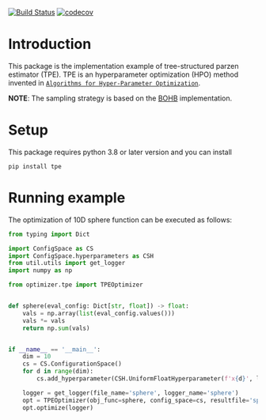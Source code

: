 [![Build Status](https://github.com/nabenabe0928/tpe/workflows/Functionality%20test/badge.svg?branch=main)](https://github.com/nabenabe0928/tpe)
[![codecov](https://codecov.io/gh/nabenabe0928/tpe/branch/main/graph/badge.svg?token=UXC2K5VJNN)](https://codecov.io/gh/nabenabe0928/tpe)

# Introduction
This package is the implementation example of tree-structured parzen estimator (TPE).
TPE is an hyperparameter optimization (HPO) method invented in [`Algorithms for Hyper-Parameter Optimization`](https://papers.nips.cc/paper/2011/file/86e8f7ab32cfd12577bc2619bc635690-Paper.pdf).

**NOTE**: The sampling strategy is based on the [BOHB](http://proceedings.mlr.press/v80/falkner18a/falkner18a.pdf) implementation.

# Setup
This package requires python 3.8 or later version and you can install 
```
pip install tpe
```

# Running example
The optimization of 10D sphere function can be executed as follows:

```python
from typing import Dict

import ConfigSpace as CS
import ConfigSpace.hyperparameters as CSH
from util.utils import get_logger
import numpy as np

from optimizer.tpe import TPEOptimizer


def sphere(eval_config: Dict[str, float]) -> float:
    vals = np.array(list(eval_config.values()))
    vals *= vals
    return np.sum(vals)


if __name__ == '__main__':
    dim = 10
    cs = CS.ConfigurationSpace()
    for d in range(dim):
        cs.add_hyperparameter(CSH.UniformFloatHyperparameter(f'x{d}', lower=-5, upper=5))

    logger = get_logger(file_name='sphere', logger_name='sphere')
    opt = TPEOptimizer(obj_func=sphere, config_space=cs, resultfile='sphere')
    opt.optimize(logger)
```
